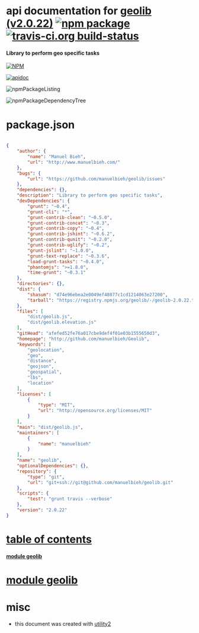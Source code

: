 # api documentation for  [geolib (v2.0.22)](http://github.com/manuelbieh/Geolib)  [![npm package](https://img.shields.io/npm/v/npmdoc-geolib.svg?style=flat-square)](https://www.npmjs.org/package/npmdoc-geolib) [![travis-ci.org build-status](https://api.travis-ci.org/npmdoc/node-npmdoc-geolib.svg)](https://travis-ci.org/npmdoc/node-npmdoc-geolib)
#### Library to perform geo specific tasks

[![NPM](https://nodei.co/npm/geolib.png?downloads=true&downloadRank=true&stars=true)](https://www.npmjs.com/package/geolib)

[![apidoc](https://npmdoc.github.io/node-npmdoc-geolib/build/screenCapture.buildCi.browser.%252Ftmp%252Fbuild%252Fapidoc.html.png)](https://npmdoc.github.io/node-npmdoc-geolib/build/apidoc.html)

![npmPackageListing](https://npmdoc.github.io/node-npmdoc-geolib/build/screenCapture.npmPackageListing.svg)

![npmPackageDependencyTree](https://npmdoc.github.io/node-npmdoc-geolib/build/screenCapture.npmPackageDependencyTree.svg)



# package.json

```json

{
    "author": {
        "name": "Manuel Bieh",
        "url": "http://www.manuelbieh.com/"
    },
    "bugs": {
        "url": "https://github.com/manuelbieh/geolib/issues"
    },
    "dependencies": {},
    "description": "Library to perform geo specific tasks",
    "devDependencies": {
        "grunt": "~0.4",
        "grunt-cli": "*",
        "grunt-contrib-clean": "~0.5.0",
        "grunt-contrib-concat": "~0.3",
        "grunt-contrib-copy": "~0.4",
        "grunt-contrib-jshint": "~0.6.2",
        "grunt-contrib-qunit": "~0.2.0",
        "grunt-contrib-uglify": "~0.2",
        "grunt-jslint": "~1.0.0",
        "grunt-text-replace": "~0.3.6",
        "load-grunt-tasks": "~0.4.0",
        "phantomjs": ">=1.8.0",
        "time-grunt": "~0.3.1"
    },
    "directories": {},
    "dist": {
        "shasum": "d74e96ebea2e0049ef48077c1cd1214063e27200",
        "tarball": "https://registry.npmjs.org/geolib/-/geolib-2.0.22.tgz"
    },
    "files": [
        "dist/geolib.js",
        "dist/geolib.elevation.js"
    ],
    "gitHead": "afefed52fe76a017cbe9def4f01e03b1555650d3",
    "homepage": "http://github.com/manuelbieh/Geolib",
    "keywords": [
        "geolocation",
        "geo",
        "distance",
        "geojson",
        "geospatial",
        "lbs",
        "location"
    ],
    "licenses": [
        {
            "type": "MIT",
            "url": "http://opensource.org/licenses/MIT"
        }
    ],
    "main": "dist/geolib.js",
    "maintainers": [
        {
            "name": "manuelbieh"
        }
    ],
    "name": "geolib",
    "optionalDependencies": {},
    "repository": {
        "type": "git",
        "url": "git+ssh://git@github.com/manuelbieh/geolib.git"
    },
    "scripts": {
        "test": "grunt travis --verbose"
    },
    "version": "2.0.22"
}
```



# <a name="apidoc.tableOfContents"></a>[table of contents](#apidoc.tableOfContents)

#### [module geolib](#apidoc.module.geolib)



# <a name="apidoc.module.geolib"></a>[module geolib](#apidoc.module.geolib)



# misc
- this document was created with [utility2](https://github.com/kaizhu256/node-utility2)
